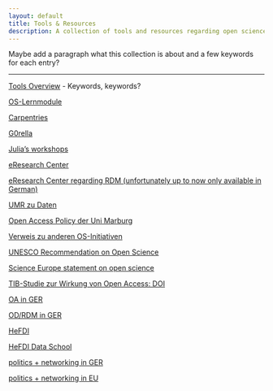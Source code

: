 ```yaml
---
layout: default
title: Tools & Resources
description: A collection of tools and resources regarding open science and open science best practices.
---
```

Maybe add a paragraph what this collection is about and a few keywords for each entry?

---

<a href="https://101innovations.wordpress.com/">Tools Overview</a> - Keywords, keywords?

<a href="https://www.fosteropenscience.eu/">OS-Lernmodule</a>

<a href="https://carpentries.org/workshops-curricula/">Carpentries</a>

<a href="https://g0rella.github.io/gorella_mwn/index.html">G0rella</a>

<a href="https://sfbs.pages.uni-marburg.de/sfb135/nowa/nowa.site/workshop/">Julia’s workshops</a>

<a href="https://www.uni-marburg.de/de/forschung/kontakt/eresearch">eResearch Center</a>

<a href="https://www.uni-marburg.de/de/forschung/kontakt/eresearch/faq-info/faq">eResearch Center regarding RDM (unfortunately up to now only available in German)</a>

<a href="https://www.uni-marburg.de/de/universitaet/administration/amtliche-mitteilungen/jahrgang-2018/04-2018.pdf">UMR zu Daten</a>

<a href="https://www.uni-marburg.de/de/ub/forschen/open-access/open-access-policy">Open Access Policy der Uni Marburg</a>

<a href="https://osf.io/tbkzh/">Verweis zu anderen OS-Initiativen</a>

<a href="https://unesdoc.unesco.org/ark:/48223/pf0000379949.locale=en">UNESCO Recommendation on Open Science</a>

<a href="https://www.scienceeurope.org/our-priorities/open-science/">Science Europe statement on open science</a>

<a href="https://doi.org/10.34657/7666">TIB-Studie zur Wirkung von Open Access: DOI</a>

<a href="https://open-access.network/en/home">OA in GER</a>

<a href="https://forschungsdaten.info/">OD/RDM in GER</a>

<a href="https://www.uni-marburg.de/en/hefdi/about-hefdi">HeFDI</a>

<a href="https://www.uni-marburg.de/en/hefdi/hefdi-data-event/hds">HeFDI Data School</a>

<a href="https://www.nfdi.de/">politics + networking in GER</a>

<a href="https://eosc-portal.eu/">politics + networking in EU</a>
